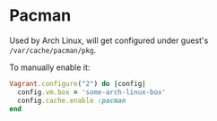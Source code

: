 # Pacman

Used by Arch Linux, will get configured under guest's `/var/cache/pacman/pkg`.

To manually enable it:

```ruby
Vagrant.configure("2") do |config|
  config.vm.box = 'some-arch-linux-box'
  config.cache.enable :pacman
end
```
